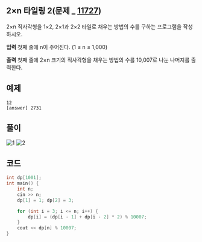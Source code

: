 
## 2×n 타일링 2(문제 _ [11727](https://www.acmicpc.net/problem/11727))

2×n 직사각형을 1×2, 2×1과 2×2 타일로 채우는 방법의 수를 구하는 프로그램을 작성하시오.

**입력**
첫째 줄에 n이 주어진다. (1 ≤ n ≤ 1,000)

**출력**
첫째 줄에 2×n 크기의 직사각형을 채우는 방법의 수를 10,007로 나눈 나머지를 출력한다.

## 예제

	12
	[answer] 2731

## 풀이

![1](https://user-images.githubusercontent.com/63140456/83495720-0d938000-a4f3-11ea-89c1-b4935b9edb86.jpg)
![2](https://user-images.githubusercontent.com/63140456/83495728-0ec4ad00-a4f3-11ea-9451-acb0b110d457.jpg)


## 코드

```cpp
int dp[1001];
int main() {
	int n;
	cin >> n;
	dp[1] = 1; dp[2] = 3;

	for (int i = 3; i <= n; i++) {
		dp[i] = (dp[i - 1] + dp[i - 2] * 2) % 10007;
	}
	cout << dp[n] % 10007;
}
```